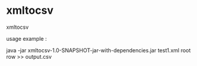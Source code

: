 # xmltocsv
 xmltocsv
 
 usage example :

java -jar xmltocsv-1.0-SNAPSHOT-jar-with-dependencies.jar test1.xml root row >> output.csv 
 
 
